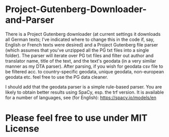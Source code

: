 # Project-Gutenberg-Downloader-and-Parser
There is a Project Gutenberg downloader (at current settings it downloads all German texts; I've indicated where to change this in the code if, say, English or French texts were desired) and a Project Gutenberg file parser (which assumes that you've unzipped all the PG txt files into a single folder). The parser will iterate over PG txt files and filter out author and translator name, title of the text, and the text's geodata (in a very similar manner as my DTA parser). 
After parsing, if you wish for geodata csv file to be filtered acc. to country-specific geodata, unique geodata, non-european geodata etc. feel free to use the PG data cleaner.

I should add that the geodata parser is a simple rule-based parser. You are likely to obtain better results using SpaCy, esp. the trf version. It is available for a number of languages, see (for English): https://spacy.io/models/en 

# Please feel free to use under MIT License
